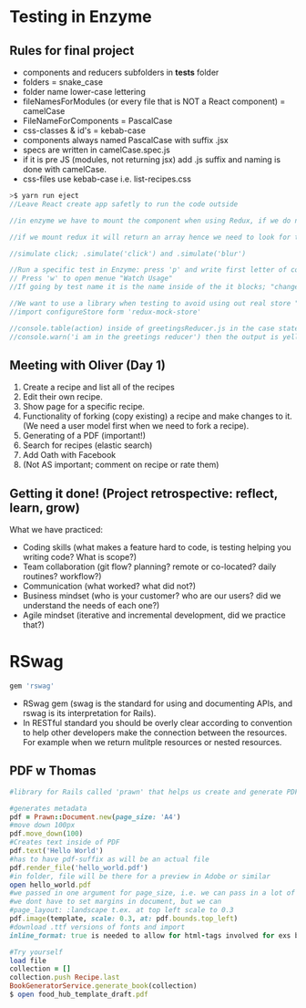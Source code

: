# Testing in Enzyme

## Rules for final project  
* components and reducers subfolders in __tests__ folder
* folders = snake_case
* folder name lower-case lettering
* fileNamesForModules (or every file that is NOT a React component) = camelCase
* FileNameForComponents = PascalCase
* css-classes  & id's = kebab-case
* components always named PascalCase with suffix .jsx
* specs are written in camelCase.spec.js
* if it is pre JS (modules, not returning jsx) add .js suffix and naming is done with camelCase.
* css-files use kebab-case i.e. list-recipes.css

```js
>$ yarn run eject
//Leave React create app safetly to run the code outside

//in enzyme we have to mount the component when using Redux, if we do not isolate our unit test it becomes an integration test i.e. if we import the actual store

//if we mount redux it will return an array hence we need to look for the .first() one otherwise the test will return two versions; one from redux and one from the html

//simulate click; .simulate('click') and .simulate('blur')

//Run a specific test in Enzyme: press 'p' and write first letter of component to test + 'enter' to run one
// Press 'w' to open menue "Watch Usage"
//If going by test name it is the name inside of the it blocks; "changes" will show the options to navigate between. If inside of a component, run 'w' again to find the actual test based on its name.

//We want to use a library when testing to avoid using out real store "redux-mock-store"
//import configureStore form 'redux-mock-store'

//console.table(action) inside of greetingsReducer.js in the case statements, we can see in the enzyme tests what the type and payload are. or console.table(state)
//console.warn('i am in the greetings reducer') then the output is yellow in the terminal or console.error shows it as red
```

## Meeting with Oliver (Day 1)
1. Create a recipe and list all of the recipes
2. Edit their own recipe.
3. Show page for a specific recipe.
4. Functionality of forking (copy existing) a recipe and make changes to it. (We need a user model first when we need to fork a recipe).
6. Generating of a PDF (important!)
7. Search for recipes (elastic search)
8. Add Oath with Facebook
8. (Not AS important; comment on recipe or rate them)

## Getting it done! (Project retrospective: reflect, learn, grow)
What we have practiced:
- Coding skills (what makes a feature hard to code, is testing helping you writing code? What is scope?)
- Team collaboration (git flow? planning? remote or co-located? daily routines? workflow?)
- Communication (what worked? what did not?)
- Business mindset (who is your customer? who are our users? did we understand the needs of each one?)
- Agile mindset (iterative and incremental development, did we practice that?)

# RSwag
```rb
gem 'rswag'
```
- RSwag gem (swag is the standard for using and documenting APIs, and rswag is its interpretation for Rails).
- In RESTful standard you should be overly clear according to convention to help other developers make the connection between the resources. For example when we return mulitple resources or nested resources.

## PDF w Thomas
```rb
#library for Rails called 'prawn' that helps us create and generate PDF documents for Rails

#generates metadata
pdf = Prawn::Document.new(page_size: 'A4')
#move down 100px
pdf.move_down(100)
#Creates text inside of PDF
pdf.text('Hello World')
#has to have pdf-suffix as will be an actual file
pdf.render_file('hello_world.pdf')
#in folder, file will be there for a preview in Adobe or similar
open hello_world.pdf
#we passed in one argument for page_size, i.e. we can pass in a lot of other arguments
#we dont have to set margins in document, but we can
#page_layout: :landscape t.ex. at top left scale to 0.3
pdf.image(template, scale: 0.3, at: pdf.bounds.top_left)
#download .ttf versions of fonts and import
inline_format: true is needed to allow for html-tags involved for exs bold font

#Try yourself
load file
collection = []
collection.push Recipe.last
BookGeneratorService.generate_book(collection)
$ open food_hub_template_draft.pdf

```